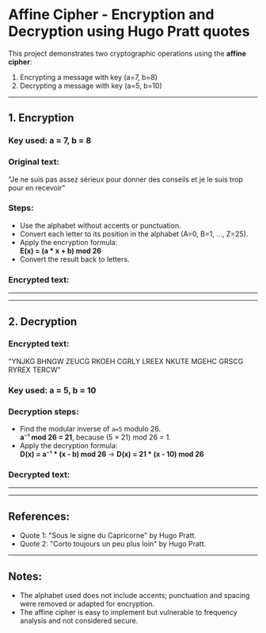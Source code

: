 # Affine Cipher - Encryption and Decryption using Hugo Pratt quotes

This project demonstrates two cryptographic operations using the **affine cipher**:
1. Encrypting a message with key (a=7, b=8)
2. Decrypting a message with key (a=5, b=10)

---

## 1. Encryption

### Key used: a = 7, b = 8

### Original text:
"Je ne suis pas assez sérieux pour donner des conseils et je le suis trop pour en recevoir"

### Steps:
- Use the alphabet without accents or punctuation.
- Convert each letter to its position in the alphabet (A=0, B=1, ..., Z=25).
- Apply the encryption formula:  
  **E(x) = (a * x + b) mod 26**
- Convert the result back to letters.

### Encrypted text:
----------------------------------------------------------------------------------------

---

## 2. Decryption

### Encrypted text:
"YNJKG BHNGW ZEUCG RKOEH CGRLY LREEX NKUTE MGEHC GRSCG RYREX TERCW"

### Key used: a = 5, b = 10

### Decryption steps:
- Find the modular inverse of `a=5` modulo 26.  
  **a⁻¹ mod 26 = 21**, because (5 × 21) mod 26 = 1.
- Apply the decryption formula:  
  **D(x) = a⁻¹ * (x - b) mod 26**
  → **D(x) = 21 * (x - 10) mod 26**

### Decrypted text:
--------------------------------------------------------------------------------------

---

## References:
- Quote 1: "Sous le signe du Capricorne" by Hugo Pratt.
- Quote 2: "Corto toujours un peu plus loin" by Hugo Pratt.

---

## Notes:
- The alphabet used does not include accents; punctuation and spacing were removed or adapted for encryption.
- The affine cipher is easy to implement but vulnerable to frequency analysis and not considered secure.

 
